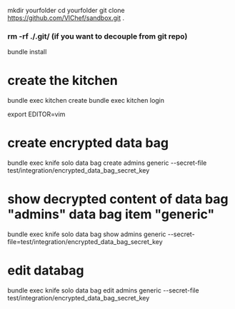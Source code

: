 mkdir yourfolder
cd yourfolder
git clone https://github.com/VlChef/sandbox.git . 
### rm -rf ./.git/    (if you want to decouple from git repo)
bundle install

# create the kitchen
bundle exec kitchen create 
bundle exec kitchen login

export EDITOR=vim
# create encrypted data bag
bundle exec knife solo data bag create admins generic --secret-file test/integration/encrypted_data_bag_secret_key

# show decrypted content of data bag "admins" data bag item "generic"
bundle exec knife solo data bag show admins generic --secret-file=test/integration/encrypted_data_bag_secret_key 

# edit databag
bundle exec knife solo data bag edit admins generic --secret-file test/integration/encrypted_data_bag_secret_key
